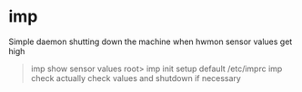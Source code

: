 # imp
Simple daemon shutting down the machine when hwmon sensor values get high

> imp
show sensor values
root> imp init
setup default /etc/imprc
> imp check
actually check values and shutdown if necessary
